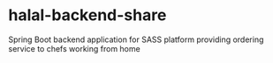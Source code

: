 # halal-backend-share

Spring Boot backend application for SASS platform providing ordering service to chefs working from home
